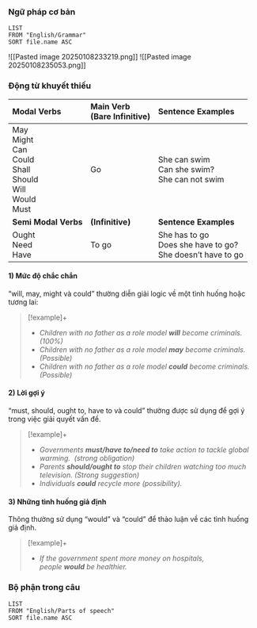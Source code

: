 ### Ngữ pháp cơ bản
```dataview
LIST
FROM "English/Grammar"
SORT file.name ASC
```
![[Pasted image 20250108233219.png]]
![[Pasted image 20250108235053.png]]
### Động từ khuyết thiếu

| **Modal Verbs**                                                                | **Main Verb <br>(Bare Infinitive)** | **Sentence Examples**                                           |
| :----------------------------------------------------------------------------- | :---------------------------------- | :-------------------------------------------------------------- |
| May<br>Might  <br>Can  <br>Could  <br>Shall<br>Should<br>Will<br>Would<br>Must | Go                                  | She can swim<br>Can she swim?<br>She can not swim               |
| **Semi Modal Verbs**                                                           | **(Infinitive)**                    | **Sentence Examples**                                           |
| Ought   <br>Need   <br>Have                                                    | To go                               | She has to go<br>Does she have to go?<br>She doesn’t have to go |
#### **1) Mức độ chắc chắn**
“will, may, might và could” thường diễn giải logic về một tình huống hoặc tương lai:
> [!example]+
> - _Children with no father as a role model_ **_will_** _become criminals. (100%)_
> - _Children with no father as a role model_ **_may_** _become criminals. (Possible)_
> - _Children with no father as a role model_ **_could_** _become criminals. (Possible)_
#### **2) Lời gợi ý**
“must, should, ought to, have to và could” thường được sử dụng để gợi ý trong việc giải quyết vấn đề.
> [!example]+
> - _Governments_ **_must/have to/need to_** _take action to tackle global warming.  (strong obligation)_ 
> - _Parents_ **_should/ought to_** _stop their children watching too much television. (Strong suggestion)_
> - _Individuals_ **_could_** _recycle more (possibility)._
#### **3) Những tình huống giả định**
Thông thường sử dụng “would” và “could” để thảo luận về các tình huống giả định.
> [!example]+
> - _If the government spent more money on hospitals, people_ **_would_** _be healthier._
### Bộ phận trong câu
```dataview
LIST
FROM "English/Parts of speech"
SORT file.name ASC
```
